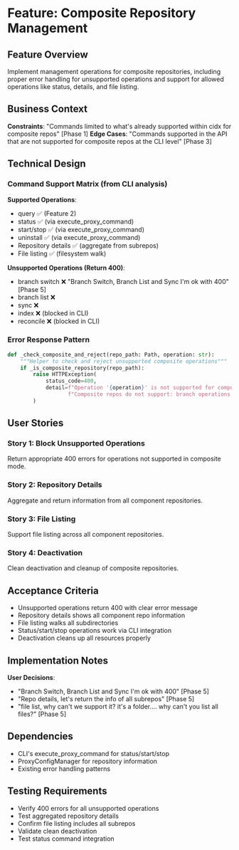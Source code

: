 # Feature: Composite Repository Management

## Feature Overview
Implement management operations for composite repositories, including proper error handling for unsupported operations and support for allowed operations like status, details, and file listing.

## Business Context
**Constraints**: "Commands limited to what's already supported within cidx for composite repos" [Phase 1]
**Edge Cases**: "Commands supported in the API that are not supported for composite repos at the CLI level" [Phase 3]

## Technical Design

### Command Support Matrix (from CLI analysis)
**Supported Operations**:
- query ✅ (Feature 2)
- status ✅ (via execute_proxy_command)
- start/stop ✅ (via execute_proxy_command)
- uninstall ✅ (via execute_proxy_command)
- Repository details ✅ (aggregate from subrepos)
- File listing ✅ (filesystem walk)

**Unsupported Operations (Return 400)**:
- branch switch ❌ "Branch Switch, Branch List and Sync I'm ok with 400" [Phase 5]
- branch list ❌
- sync ❌
- index ❌ (blocked in CLI)
- reconcile ❌ (blocked in CLI)

### Error Response Pattern
```python
def _check_composite_and_reject(repo_path: Path, operation: str):
    """Helper to check and reject unsupported composite operations"""
    if _is_composite_repository(repo_path):
        raise HTTPException(
            status_code=400,
            detail=f"Operation '{operation}' is not supported for composite repositories. "
                   f"Composite repos do not support: branch operations, sync, index, or reconcile."
        )
```

## User Stories

### Story 1: Block Unsupported Operations
Return appropriate 400 errors for operations not supported in composite mode.

### Story 2: Repository Details
Aggregate and return information from all component repositories.

### Story 3: File Listing
Support file listing across all component repositories.

### Story 4: Deactivation
Clean deactivation and cleanup of composite repositories.

## Acceptance Criteria
- Unsupported operations return 400 with clear error message
- Repository details shows all component repo information
- File listing walks all subdirectories
- Status/start/stop operations work via CLI integration
- Deactivation cleans up all resources properly

## Implementation Notes
**User Decisions**:
- "Branch Switch, Branch List and Sync I'm ok with 400" [Phase 5]
- "Repo details, let's return the info of all subrepos" [Phase 5]
- "file list, why can't we support it? it's a folder.... why can't you list all files?" [Phase 5]

## Dependencies
- CLI's execute_proxy_command for status/start/stop
- ProxyConfigManager for repository information
- Existing error handling patterns

## Testing Requirements
- Verify 400 errors for all unsupported operations
- Test aggregated repository details
- Confirm file listing includes all subrepos
- Validate clean deactivation
- Test status command integration
